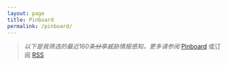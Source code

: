 ```yaml
---
layout: page
title: Pinboard
permalink: /pinboard/
---
```


> *以下是我筛选的最近160条<del>分享</del>威胁情报感知，更多请参阅* [Pinboard](https://pinboard.in/u:scateu/public) 或订阅 [RSS](https://feeds.pinboard.in/rss/u:scateu/)


<script language="javascript" src="http://pinboard.in//widgets/v1/linkroll/?user=scateu&count=160"></script>

